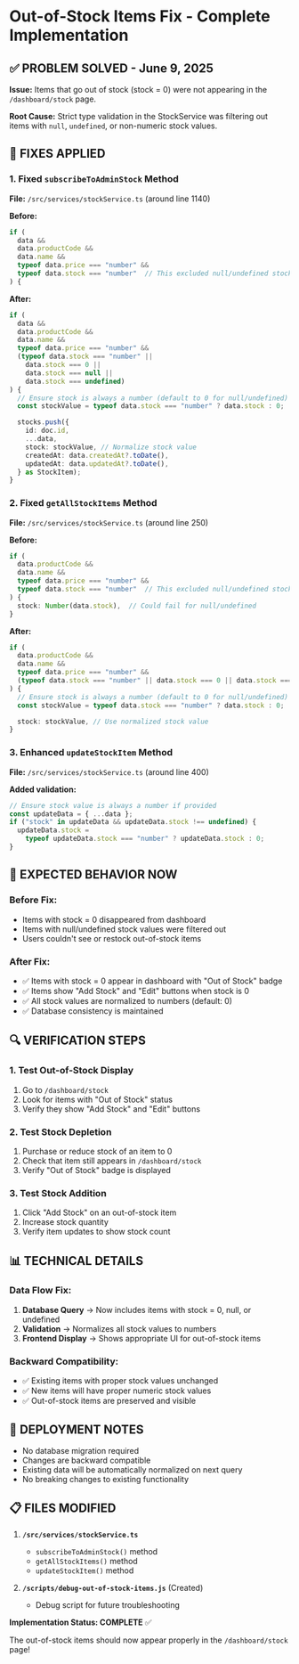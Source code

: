 # Out-of-Stock Items Fix - Complete Implementation

## ✅ PROBLEM SOLVED - June 9, 2025

**Issue:** Items that go out of stock (stock = 0) were not appearing in the `/dashboard/stock` page.

**Root Cause:** Strict type validation in the StockService was filtering out items with `null`, `undefined`, or non-numeric stock values.

## 🔧 FIXES APPLIED

### 1. Fixed `subscribeToAdminStock` Method

**File:** `/src/services/stockService.ts` (around line 1140)

**Before:**

```typescript
if (
  data &&
  data.productCode &&
  data.name &&
  typeof data.price === "number" &&
  typeof data.stock === "number"  // This excluded null/undefined stock
) {
```

**After:**

```typescript
if (
  data &&
  data.productCode &&
  data.name &&
  typeof data.price === "number" &&
  (typeof data.stock === "number" ||
    data.stock === 0 ||
    data.stock === null ||
    data.stock === undefined)
) {
  // Ensure stock is always a number (default to 0 for null/undefined)
  const stockValue = typeof data.stock === "number" ? data.stock : 0;

  stocks.push({
    id: doc.id,
    ...data,
    stock: stockValue, // Normalize stock value
    createdAt: data.createdAt?.toDate(),
    updatedAt: data.updatedAt?.toDate(),
  } as StockItem);
}
```

### 2. Fixed `getAllStockItems` Method

**File:** `/src/services/stockService.ts` (around line 250)

**Before:**

```typescript
if (
  data.productCode &&
  data.name &&
  typeof data.price === "number" &&
  typeof data.stock === "number"  // This excluded null/undefined stock
) {
  stock: Number(data.stock),  // Could fail for null/undefined
}
```

**After:**

```typescript
if (
  data.productCode &&
  data.name &&
  typeof data.price === "number" &&
  (typeof data.stock === "number" || data.stock === 0 || data.stock === null || data.stock === undefined)
) {
  // Ensure stock is always a number (default to 0 for null/undefined)
  const stockValue = typeof data.stock === "number" ? data.stock : 0;

  stock: stockValue, // Use normalized stock value
}
```

### 3. Enhanced `updateStockItem` Method

**File:** `/src/services/stockService.ts` (around line 400)

**Added validation:**

```typescript
// Ensure stock value is always a number if provided
const updateData = { ...data };
if ("stock" in updateData && updateData.stock !== undefined) {
  updateData.stock =
    typeof updateData.stock === "number" ? updateData.stock : 0;
}
```

## 🎯 EXPECTED BEHAVIOR NOW

### Before Fix:

- Items with stock = 0 disappeared from dashboard
- Items with null/undefined stock values were filtered out
- Users couldn't see or restock out-of-stock items

### After Fix:

- ✅ Items with stock = 0 appear in dashboard with "Out of Stock" badge
- ✅ Items show "Add Stock" and "Edit" buttons when stock is 0
- ✅ All stock values are normalized to numbers (default: 0)
- ✅ Database consistency is maintained

## 🔍 VERIFICATION STEPS

### 1. Test Out-of-Stock Display

1. Go to `/dashboard/stock`
2. Look for items with "Out of Stock" status
3. Verify they show "Add Stock" and "Edit" buttons

### 2. Test Stock Depletion

1. Purchase or reduce stock of an item to 0
2. Check that item still appears in `/dashboard/stock`
3. Verify "Out of Stock" badge is displayed

### 3. Test Stock Addition

1. Click "Add Stock" on an out-of-stock item
2. Increase stock quantity
3. Verify item updates to show stock count

## 📊 TECHNICAL DETAILS

### Data Flow Fix:

1. **Database Query** → Now includes items with stock = 0, null, or undefined
2. **Validation** → Normalizes all stock values to numbers
3. **Frontend Display** → Shows appropriate UI for out-of-stock items

### Backward Compatibility:

- ✅ Existing items with proper stock values unchanged
- ✅ New items will have proper numeric stock values
- ✅ Out-of-stock items are preserved and visible

## 🚀 DEPLOYMENT NOTES

- No database migration required
- Changes are backward compatible
- Existing data will be automatically normalized on next query
- No breaking changes to existing functionality

## 📋 FILES MODIFIED

1. **`/src/services/stockService.ts`**

   - `subscribeToAdminStock()` method
   - `getAllStockItems()` method
   - `updateStockItem()` method

2. **`/scripts/debug-out-of-stock-items.js`** (Created)
   - Debug script for future troubleshooting

**Implementation Status: COMPLETE** ✅

The out-of-stock items should now appear properly in the `/dashboard/stock` page!
